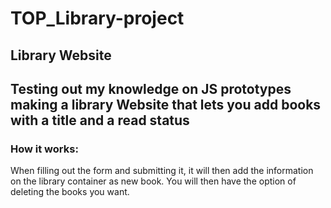 # TOP_Library-project

## Library Website
## Testing out my knowledge on JS prototypes making a library Website that lets you add books with a title and a read status

### How it works:

   When filling out the form and submitting it, it will then add the information on the library container as new book. You will then have the option of deleting the books you want.
   